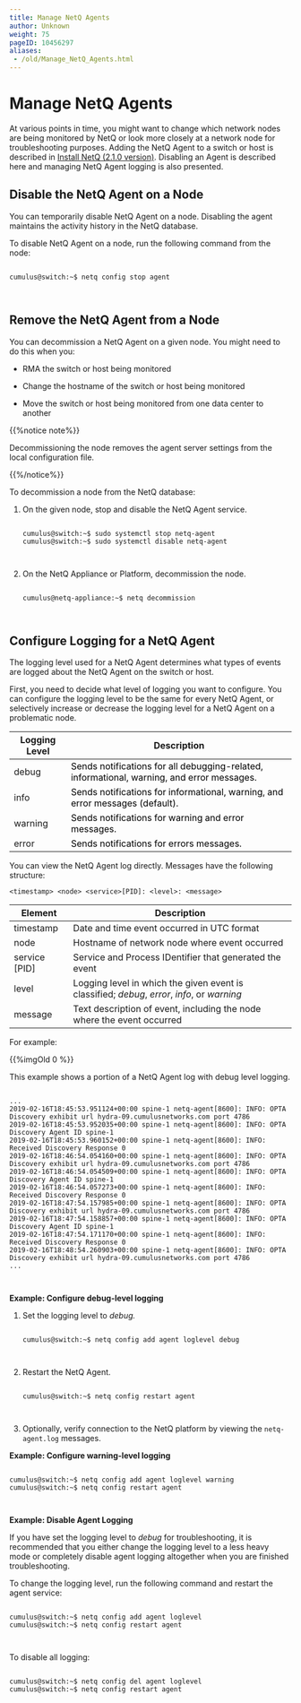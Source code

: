 ```yaml
---
title: Manage NetQ Agents
author: Unknown
weight: 75
pageID: 10456297
aliases:
 - /old/Manage_NetQ_Agents.html
---
```

# Manage NetQ Agents

At various points in time, you might want to change which network nodes
are being monitored by NetQ or look more closely at a network node for
troubleshooting purposes. Adding the NetQ Agent to a switch or host is
described in [Install NetQ (2.1.0
version)](/old/https://docs.cumulusnetworks.com/pages/viewpage.action?pageId=10456209).
Disabling an Agent is described here and managing NetQ Agent logging is
also presented.

## Disable the NetQ Agent on a Node

You can temporarily disable NetQ Agent on a node. Disabling the agent
maintains the activity history in the NetQ database.

To disable NetQ Agent on a node, run the following command from the
node:

``` 
                   
cumulus@switch:~$ netq config stop agent
   
    
```

## Remove the NetQ Agent from a Node

You can decommission a NetQ Agent on a given node. You might need to do
this when you:

  - RMA the switch or host being monitored

  - Change the hostname of the switch or host being monitored

  - Move the switch or host being monitored from one data center to
    another

{{%notice note%}}

Decommissioning the node removes the agent server settings from the
local configuration file.

{{%/notice%}}

To decommission a node from the NetQ database:

1.  On the given node, stop and disable the NetQ Agent service.
    
    ``` 
                       
    cumulus@switch:~$ sudo systemctl stop netq-agent 
    cumulus@switch:~$ sudo systemctl disable netq-agent
       
        
    ```

2.  On the NetQ Appliance or Platform, decommission the node.
    
    ``` 
                       
    cumulus@netq-appliance:~$ netq decommission 
       
        
    ```

## Configure Logging for a NetQ Agent

The logging level used for a NetQ Agent determines what types of events
are logged about the NetQ Agent on the switch or host.

First, you need to decide what level of logging you want to configure.
You can configure the logging level to be the same for every NetQ Agent,
or selectively increase or decrease the logging level for a NetQ Agent
on a problematic
node.

| Logging Level | Description                                                                                                                                                 |
| ------------- | ----------------------------------------------------------------------------------------------------------------------------------------------------------- |
| debug         | <span style="color: #000000;"> Sends notifications for all debugging-related, informational, warning, and error messages. </span>                           |
| info          | <span style="color: #000000;"> <span style="color: #000000;"> Sends notifications for </span> informational, warning, and error messages (default). </span> |
| warning       | <span style="color: #000000;"> <span style="color: #000000;"> Sends notifications for </span> warning and error messages. </span>                           |
| error         | <span style="color: #000000;"> <span style="color: #000000;"> Sends notifications for </span> errors messages. </span>                                      |

You can view the NetQ Agent log directly. Messages have the following
structure:

`<timestamp> <node> <service>[PID]: <level>:
<message>`

| Element         | Description                                                                                  |
| --------------- | -------------------------------------------------------------------------------------------- |
| timestamp       | Date and time event occurred in UTC format                                                   |
| node            | Hostname of network node where event occurred                                                |
| service \[PID\] | Service and Process IDentifier that generated the event                                      |
| level           | Logging level in which the given event is classified; *debug*, *error*, *info*, or *warning* |
| message         | Text description of event, including the node where the event occurred                       |

For example:

{{%imgOld 0 %}}

This example shows a portion of a NetQ Agent log with debug level
logging.

``` 
                   
...
2019-02-16T18:45:53.951124+00:00 spine-1 netq-agent[8600]: INFO: OPTA Discovery exhibit url hydra-09.cumulusnetworks.com port 4786
2019-02-16T18:45:53.952035+00:00 spine-1 netq-agent[8600]: INFO: OPTA Discovery Agent ID spine-1
2019-02-16T18:45:53.960152+00:00 spine-1 netq-agent[8600]: INFO: Received Discovery Response 0
2019-02-16T18:46:54.054160+00:00 spine-1 netq-agent[8600]: INFO: OPTA Discovery exhibit url hydra-09.cumulusnetworks.com port 4786
2019-02-16T18:46:54.054509+00:00 spine-1 netq-agent[8600]: INFO: OPTA Discovery Agent ID spine-1
2019-02-16T18:46:54.057273+00:00 spine-1 netq-agent[8600]: INFO: Received Discovery Response 0
2019-02-16T18:47:54.157985+00:00 spine-1 netq-agent[8600]: INFO: OPTA Discovery exhibit url hydra-09.cumulusnetworks.com port 4786
2019-02-16T18:47:54.158857+00:00 spine-1 netq-agent[8600]: INFO: OPTA Discovery Agent ID spine-1
2019-02-16T18:47:54.171170+00:00 spine-1 netq-agent[8600]: INFO: Received Discovery Response 0
2019-02-16T18:48:54.260903+00:00 spine-1 netq-agent[8600]: INFO: OPTA Discovery exhibit url hydra-09.cumulusnetworks.com port 4786
...
   
    
```

**Example: Configure debug-level logging**

1.  Set the logging level to *debug.*
    
    ``` 
                       
    cumulus@switch:~$ netq config add agent loglevel debug
       
        
    ```

2.  Restart the NetQ Agent.
    
    ``` 
                       
    cumulus@switch:~$ netq config restart agent
       
        
    ```

3.  Optionally, verify connection to the NetQ platform by viewing the
    `netq-agent.log` messages.

**Example: Configure warning-level logging**

``` 
                   
cumulus@switch:~$ netq config add agent loglevel warning 
cumulus@switch:~$ netq config restart agent 
   
    
```

**Example: Disable Agent Logging**

If you have set the logging level to *debug* for troubleshooting, it is
recommended that you either change the logging level to a less heavy
mode or completely disable agent logging altogether when you are
finished troubleshooting.

To change the logging level, run the following command and restart the
agent service:

``` 
                   
cumulus@switch:~$ netq config add agent loglevel  
cumulus@switch:~$ netq config restart agent
   
    
```

To disable all logging:

``` 
                   
cumulus@switch:~$ netq config del agent loglevel 
cumulus@switch:~$ netq config restart agent
   
    
```

`  `
